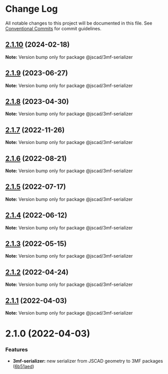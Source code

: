 # Change Log

All notable changes to this project will be documented in this file.
See [Conventional Commits](https://conventionalcommits.org) for commit guidelines.

## [2.1.10](https://github.com/jscad/OpenJSCAD.org/compare/@jscad/3mf-serializer@2.1.9...@jscad/3mf-serializer@2.1.10) (2024-02-18)

**Note:** Version bump only for package @jscad/3mf-serializer





## [2.1.9](https://github.com/jscad/OpenJSCAD.org/compare/@jscad/3mf-serializer@2.1.8...@jscad/3mf-serializer@2.1.9) (2023-06-27)

**Note:** Version bump only for package @jscad/3mf-serializer





## [2.1.8](https://github.com/jscad/OpenJSCAD.org/compare/@jscad/3mf-serializer@2.1.7...@jscad/3mf-serializer@2.1.8) (2023-04-30)

**Note:** Version bump only for package @jscad/3mf-serializer





## [2.1.7](https://github.com/jscad/OpenJSCAD.org/compare/@jscad/3mf-serializer@2.1.6...@jscad/3mf-serializer@2.1.7) (2022-11-26)

**Note:** Version bump only for package @jscad/3mf-serializer





## [2.1.6](https://github.com/jscad/OpenJSCAD.org/compare/@jscad/3mf-serializer@2.1.5...@jscad/3mf-serializer@2.1.6) (2022-08-21)

**Note:** Version bump only for package @jscad/3mf-serializer





## [2.1.5](https://github.com/jscad/OpenJSCAD.org/compare/@jscad/3mf-serializer@2.1.4...@jscad/3mf-serializer@2.1.5) (2022-07-17)

**Note:** Version bump only for package @jscad/3mf-serializer





## [2.1.4](https://github.com/jscad/OpenJSCAD.org/compare/@jscad/3mf-serializer@2.1.3...@jscad/3mf-serializer@2.1.4) (2022-06-12)

**Note:** Version bump only for package @jscad/3mf-serializer





## [2.1.3](https://github.com/jscad/OpenJSCAD.org/compare/@jscad/3mf-serializer@2.1.2...@jscad/3mf-serializer@2.1.3) (2022-05-15)

**Note:** Version bump only for package @jscad/3mf-serializer





## [2.1.2](https://github.com/jscad/OpenJSCAD.org/compare/@jscad/3mf-serializer@2.1.1...@jscad/3mf-serializer@2.1.2) (2022-04-24)

**Note:** Version bump only for package @jscad/3mf-serializer





## [2.1.1](https://github.com/jscad/OpenJSCAD.org/compare/@jscad/3mf-serializer@2.1.0...@jscad/3mf-serializer@2.1.1) (2022-04-03)

**Note:** Version bump only for package @jscad/3mf-serializer





# 2.1.0 (2022-04-03)


### Features

* **3mf-serializer:** new serializer from JSCAD geometry to 3MF packages ([6b51aed](https://github.com/jscad/OpenJSCAD.org/commit/6b51aed63ee40674822a04ced773564552689763))
